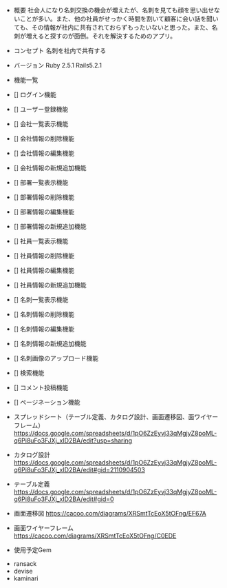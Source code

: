 - 概要
社会人になり名刺交換の機会が増えたが、名刺を見ても顔を思い出せないことが多い。また、他の社員がせっかく時間を割いて顧客に会い話を聞いても、その情報が社内に共有されておらずもったいないと思った。また、名刺が増えると探すのが面倒。それを解決するためのアプリ。


- コンセプト
名刺を社内で共有する


- バージョン
 Ruby 2.5.1
 Rails5.2.1


- 機能一覧
- [] ログイン機能
- [] ユーザー登録機能
- [] 会社一覧表示機能
- [] 会社情報の削除機能
- [] 会社情報の編集機能
- [] 会社情報の新規追加機能
- [] 部署一覧表示機能
- [] 部署情報の削除機能
- [] 部署情報の編集機能
- [] 部署情報の新規追加機能
- [] 社員一覧表示機能
- [] 社員情報の削除機能
- [] 社員情報の編集機能
- [] 社員情報の新規追加機能
- [] 名刺一覧表示機能
- [] 名刺情報の削除機能
- [] 名刺情報の編集機能
- [] 名刺情報の新規追加機能
- [] 名刺画像のアップロード機能
- [] 検索機能
- [] コメント投稿機能
- [] ページネーション機能


- スプレッドシート（テーブル定義、カタログ設計、画面遷移図、面ワイヤーフレーム）
https://docs.google.com/spreadsheets/d/1pO6ZzEyvj33qMgjyZ8poML-q6Pi8uFo3FJXj_xID2BA/edit?usp=sharing

- カタログ設計
https://docs.google.com/spreadsheets/d/1pO6ZzEyvj33qMgjyZ8poML-q6Pi8uFo3FJXj_xID2BA/edit#gid=2110904503

- テーブル定義
https://docs.google.com/spreadsheets/d/1pO6ZzEyvj33qMgjyZ8poML-q6Pi8uFo3FJXj_xID2BA/edit#gid=0

- 画面遷移図
https://cacoo.com/diagrams/XRSmtTcEoX5tOFng/EF67A

- 画面ワイヤーフレーム
https://cacoo.com/diagrams/XRSmtTcEoX5tOFng/C0EDE

- 使用予定Gem
* ransack
* devise
* kaminari



